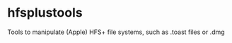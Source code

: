 hfsplustools
============

Tools to manipulate (Apple) HFS+ file systems, such as .toast files or .dmg